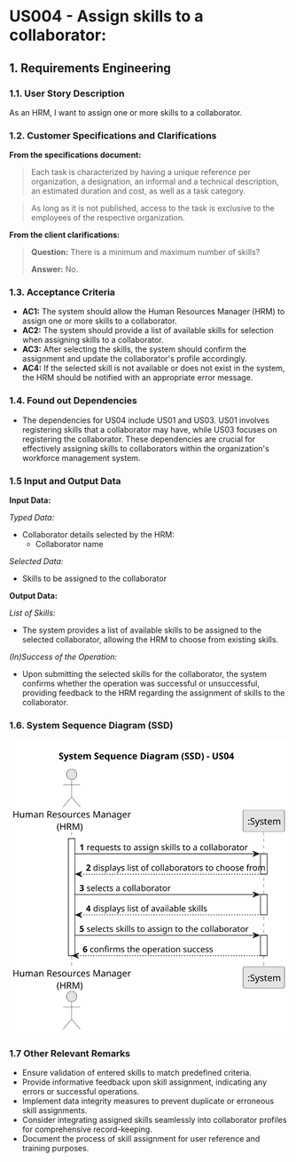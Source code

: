 # US004 - **Assign skills to a collaborator:** 


## 1. Requirements Engineering

### 1.1. User Story Description

As an HRM, I want to assign one or more skills to a collaborator.

### 1.2. Customer Specifications and Clarifications 

**From the specifications document:**

>	Each task is characterized by having a unique reference per organization, a designation, an informal and a technical description, an estimated duration and cost, as well as a task category. 

>	As long as it is not published, access to the task is exclusive to the employees of the respective organization. 

**From the client clarifications:**

> **Question:** There is a minimum and maximum number of skills?
>
> **Answer:** No.

### 1.3. Acceptance Criteria

* **AC1:** The system should allow the Human Resources Manager (HRM) to assign one or more skills to a collaborator.
* **AC2:** The system should provide a list of available skills for selection when assigning skills to a collaborator.
* **AC3:** After selecting the skills, the system should confirm the assignment and update the collaborator's profile accordingly.
* **AC4:** If the selected skill is not available or does not exist in the system, the HRM should be notified with an appropriate error message.
### 1.4. Found out Dependencies

* The dependencies for US04 include US01 and US03. US01 involves registering skills that a collaborator may have, while US03 focuses on registering the collaborator. These dependencies are crucial for effectively assigning skills to collaborators within the organization's workforce management system.

### 1.5 Input and Output Data

**Input Data:**

*Typed Data:*
- Collaborator details selected by the HRM:
  - Collaborator name

*Selected Data:*
- Skills to be assigned to the collaborator

**Output Data:**

*List of Skills:*
- The system provides a list of available skills to be assigned to the selected collaborator, allowing the HRM to choose from existing skills.

*(In)Success of the Operation:*
- Upon submitting the selected skills for the collaborator, the system confirms whether the operation was successful or unsuccessful, providing feedback to the HRM regarding the assignment of skills to the collaborator.

### 1.6. System Sequence Diagram (SSD)





![System Sequence Diagram - Alternative One](svg/us004-system-sequence-diagramSystem_Sequence_Diagram__SSD____US04.svg)





### 1.7 Other Relevant Remarks

* Ensure validation of entered skills to match predefined criteria.
* Provide informative feedback upon skill assignment, indicating any errors or successful operations.
* Implement data integrity measures to prevent duplicate or erroneous skill assignments.
* Consider integrating assigned skills seamlessly into collaborator profiles for comprehensive record-keeping.
* Document the process of skill assignment for user reference and training purposes.